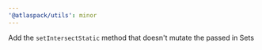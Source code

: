 ```yaml
---
'@atlaspack/utils': minor
---
```


Add the `setIntersectStatic` method that doesn't mutate the passed in Sets
